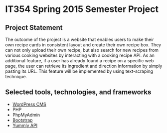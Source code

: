 # IT354 Spring 2015 Semester Project #

## Project Statement
The outcome of the project is a website that enables users to make their own recipe cards in consistent layout and create their own recipe box. They can not only upload their own recipe, but also search for new recipes from various cooking websites by interacting with a cooking recipe API.  As an additional feature, if a user has already found a recipe on a specific web page, the user can retrieve its ingredient and direction information by simply pasting its URL. This feature will be implemented by using text-scraping technique.

## Selected tools, technologies, and frameworks
* [WordPress CMS](https://wordpress.org/)
* PHP
* PhpMyAdmin
* [Bootstrap](http://getbootstrap.com/)
* [Yummly API](https://developer.yummly.com/)
